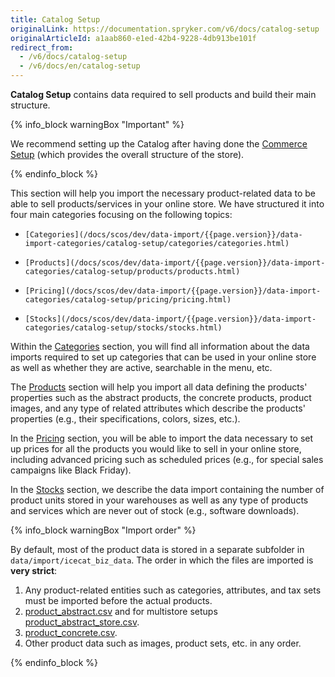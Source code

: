 ```yaml
---
title: Catalog Setup
originalLink: https://documentation.spryker.com/v6/docs/catalog-setup
originalArticleId: a1aab860-e1ed-42b4-9228-4db913be101f
redirect_from:
  - /v6/docs/catalog-setup
  - /v6/docs/en/catalog-setup
---
```


**Catalog Setup** contains data required to sell products and build their main structure. 

{% info_block warningBox "Important" %}

We recommend setting up the Catalog after having done the [Commerce Setup](/docs/scos/dev/data-import/{{page.version}}/data-import-categories/commerce-setup/commerce-setup.html) (which provides the overall structure of the store).

{% endinfo_block %}

This section will help you import the necessary product-related data to be able to sell products/services in your online store. We have structured it into four main categories focusing on the following topics:

*     [Categories](/docs/scos/dev/data-import/{{page.version}}/data-import-categories/catalog-setup/categories/categories.html)
*     [Products](/docs/scos/dev/data-import/{{page.version}}/data-import-categories/catalog-setup/products/products.html)
*     [Pricing](/docs/scos/dev/data-import/{{page.version}}/data-import-categories/catalog-setup/pricing/pricing.html)
*     [Stocks](/docs/scos/dev/data-import/{{page.version}}/data-import-categories/catalog-setup/stocks/stocks.html)

Within the [Categories](/docs/scos/dev/data-import/{{page.version}}/data-import-categories/catalog-setup/categories/categories.html) section, you will find all information about the data imports required to set up categories that can be used in your online store as well as whether they are active, searchable in the menu, etc.

The  [Products](/docs/scos/dev/data-import/{{page.version}}/data-import-categories/catalog-setup/products/products.html) section will help you import all data defining the products' properties such as the abstract products, the concrete products, product images, and any type of related attributes which describe the products' properties (e.g., their specifications, colors, sizes, etc.).

In the [Pricing](/docs/scos/dev/data-import/{{page.version}}/data-import-categories/catalog-setup/pricing/pricing.html) section, you will be able to import the data necessary to set up prices for all the products you would like to sell in your online store, including advanced pricing such as scheduled prices (e.g., for special sales campaigns like Black Friday).

In the  [Stocks](/docs/scos/dev/data-import/{{page.version}}/data-import-categories/catalog-setup/stocks/stocks.html) section, we describe the data import containing the number of product units stored in your warehouses as well as any type of products and services which are never out of stock (e.g., software downloads).


{% info_block warningBox "Import order" %}

By default, most of the product data is stored in a separate subfolder in `data/import/icecat_biz_data`. The order in which the files are imported is **very strict**:
1. Any product-related entities such as categories, attributes, and tax sets must be imported before the actual products.
2. [product_abstract.csv](/docs/scos/dev/data-import/{{page.version}}/data-import-categories/catalog-setup/products/file-details-product-abstract.csv.html) and for multistore setups [product_abstract_store.csv](/docs/scos/dev/data-import/{{page.version}}/data-import-categories/catalog-setup/products/file-details-product-abstract-store.csv.html).
3. [product_concrete.csv](/docs/scos/dev/data-import/{{page.version}}/data-import-categories/catalog-setup/products/file-details-product-concrete.csv.html).
4. Other product data such as images, product sets, etc. in any order.

{% endinfo_block %}





